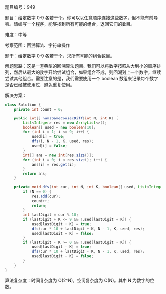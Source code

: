 题目编号：949

题目：给定数字 0-9 各若干个。你可以以任意顺序连接这些数字，但不能有前导零。请编写一个程序，能够找到所有可能的组合，返回它们的数目。

难度：中等

考察范围：回溯算法、字符串操作

题干：给定数字 0-9 各若干个，求所有可能的组合数目。

解题思路：这是一道典型的回溯算法题目。我们可以将数字按照从大到小的顺序排列，然后从最大的数字开始尝试组合，如果组合不成，则回溯到上一个数字，继续尝试其他组合。需要注意的是，我们需要使用一个 boolean 数组来记录每个数字是否已经被使用过，避免重复使用。

解决方案：

```java
class Solution {
    private int count = 0;

    public int[] numsSameConsecDiff(int N, int K) {
        List<Integer> res = new ArrayList<>();
        boolean[] used = new boolean[10];
        for (int i = 1; i <= 9; i++) {
            used[i] = true;
            dfs(i, N - 1, K, used, res);
            used[i] = false;
        }
        int[] ans = new int[res.size()];
        for (int i = 0; i < res.size(); i++) {
            ans[i] = res.get(i);
        }
        return ans;
    }

    private void dfs(int cur, int N, int K, boolean[] used, List<Integer> res) {
        if (N == 0) {
            res.add(cur);
            count++;
            return;
        }
        int lastDigit = cur % 10;
        if (lastDigit + K <= 9 && !used[lastDigit + K]) {
            used[lastDigit + K] = true;
            dfs(cur * 10 + lastDigit + K, N - 1, K, used, res);
            used[lastDigit + K] = false;
        }
        if (lastDigit - K >= 0 && !used[lastDigit - K]) {
            used[lastDigit - K] = true;
            dfs(cur * 10 + lastDigit - K, N - 1, K, used, res);
            used[lastDigit - K] = false;
        }
    }
}
```

算法复杂度：时间复杂度为 O(2^N)，空间复杂度为 O(N)。其中 N 为数字的位数。